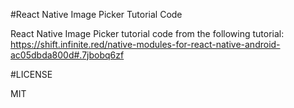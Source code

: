 #React Native Image Picker Tutorial Code

React Native Image Picker tutorial code from the following tutorial: https://shift.infinite.red/native-modules-for-react-native-android-ac05dbda800d#.7jbobq6zf

#LICENSE

MIT
